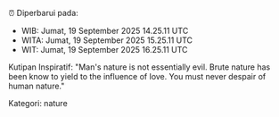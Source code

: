 ⏰ Diperbarui pada:
- WIB: Jumat, 19 September 2025 14.25.11 UTC
- WITA: Jumat, 19 September 2025 15.25.11 UTC
- WIT: Jumat, 19 September 2025 16.25.11 UTC

Kutipan Inspiratif:
"Man's nature is not essentially evil. Brute nature has been know to yield to the influence of love. You must never despair of human nature."


Kategori: nature

